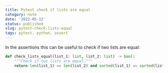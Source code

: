 ```yaml
---
title: Pytest check if lists are equal
category: note
date: '2022-05-12'
status: published
slug: pytest-check-lists-equal
tags: pytest, python, assert
---
```

In the assertions this can be useful to check if two lists are equal:
```python
def check_lists_equal(list_1: list, list_2: list) -> bool:
    """Check if two lists are equal."""
    return len(list_1) == len(list_2) and sorted(list_1) == sorted(list_2)
```